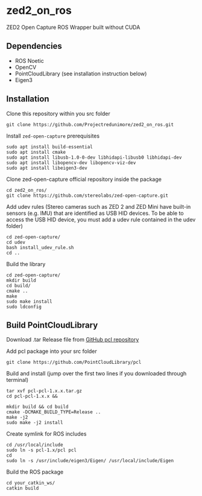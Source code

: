 
# zed2_on_ros

ZED2 Open Capture ROS Wrapper built without CUDA

## Dependencies

 - ROS Noetic
 - OpenCV
 -  PointCloudLibrary (see installation instruction below)
 - Eigen3

## Installation

Clone this repository within you src folder

    git clone https://github.com/Projectredunimore/zed2_on_ros.git

Install `zed-open-capture` prerequisites

    sudo apt install build-essential
    sudo apt install cmake
    sudo apt install libusb-1.0-0-dev libhidapi-libusb0 libhidapi-dev
    sudo apt install libopencv-dev libopencv-viz-dev
    sudo apt install libeigen3-dev

Clone zed-open-capture official repository inside the package

    cd zed2_on_ros/
    git clone https://github.com/stereolabs/zed-open-capture.git

Add udev rules (Stereo cameras such as ZED 2 and ZED Mini have built-in sensors (e.g. IMU) that are identified as USB HID devices. To be able to access the USB HID device, you must add a udev rule contained in the udev folder)
    
    cd zed-open-capture/
    cd udev
    bash install_udev_rule.sh
    cd ..


Build the library
    
    cd zed-open-capture/
    mkdir build
    cd build/
    cmake ..
    make
    sudo make install
    sudo ldconfig
   
   ## Build PointCloudLibrary
  
  Download .tar Release file from [GitHub pcl repository](https://github.com/PointCloudLibrary/pcl)

Add pcl package into your src folder

    git clone https://github.com/PointCloudLibrary/pcl

Build and install (jump over the first two lines if you downloaded through terminal)

    tar xvf pcl-pcl-1.x.x.tar.gz
    cd pcl-pcl-1.x.x && 
    
    mkdir build && cd build
	cmake -DCMAKE_BUILD_TYPE=Release ..
	make -j2
	sudo make -j2 install

Create symlink for ROS includes

    cd /usr/local/include
    sudo ln -s pcl-1.x/pcl pcl 
    cd
    sudo ln -s /usr/include/eigen3/Eigen/ /usr/local/include/Eigen

Build the ROS package   

    cd your_catkin_ws/
    catkin build
